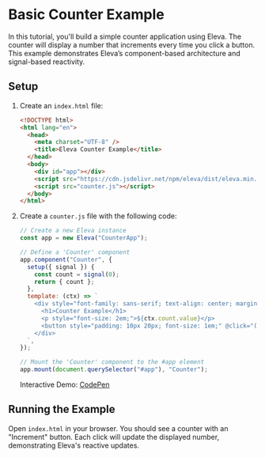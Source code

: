 # Basic Counter Example

In this tutorial, you'll build a simple counter application using Eleva. The counter will display a number that increments every time you click a button. This example demonstrates Eleva’s component-based architecture and signal-based reactivity.

## Setup

1. Create an `index.html` file:

   ```html
   <!DOCTYPE html>
   <html lang="en">
     <head>
       <meta charset="UTF-8" />
       <title>Eleva Counter Example</title>
     </head>
     <body>
       <div id="app"></div>
       <script src="https://cdn.jsdelivr.net/npm/eleva/dist/eleva.min.js"></script>
       <script src="counter.js"></script>
     </body>
   </html>
   ```

2. Create a `counter.js` file with the following code:

   ```js
   // Create a new Eleva instance
   const app = new Eleva("CounterApp");

   // Define a 'Counter' component
   app.component("Counter", {
     setup({ signal }) {
       const count = signal(0);
       return { count };
     },
     template: (ctx) => `
       <div style="font-family: sans-serif; text-align: center; margin-top: 50px;">
         <h1>Counter Example</h1>
         <p style="font-size: 2em;">${ctx.count.value}</p>
         <button style="padding: 10px 20px; font-size: 1em;" @click="() => count.value++">Increment</button>
       </div>
     `,
   });

   // Mount the 'Counter' component to the #app element
   app.mount(document.querySelector("#app"), "Counter");
   ```

   Interactive Demo: [CodePen](https://codepen.io/tarekraafat/pen/dPyNmqm?editors=1010)

## Running the Example

Open `index.html` in your browser. You should see a counter with an "Increment" button. Each click will update the displayed number, demonstrating Eleva's reactive updates.
